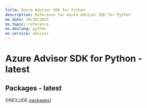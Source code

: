```yaml
---
title: Azure Advisor SDK for Python
description: Reference for Azure Advisor SDK for Python
ms.date: 10/30/2025
ms.topic: reference
ms.devlang: python
ms.service: advisor
---
```

# Azure Advisor SDK for Python - latest
## Packages - latest
[!INCLUDE [packages](advisor-index.md)]